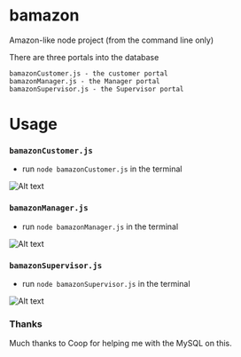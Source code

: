 # bamazon

Amazon-like node project (from the command line only)

There are three portals into the database
```
bamazonCustomer.js - the customer portal
bamazonManager.js - the Manager portal
bamazonSupervisor.js - the Supervisor portal
```

# Usage
### `bamazonCustomer.js`
- run `node bamazonCustomer.js` in the terminal

![Alt text](https://monosnap.com/image/QXUI8XYJMY7T9ZCTxgzQng41kbssQr)

### `bamazonManager.js`
- run `node bamazonManager.js` in the terminal

![Alt text](https://monosnap.com/image/QXUI8XYJMY7T9ZCTxgzQng41kbssQr)

### `bamazonSupervisor.js`
- run `node bamazonSupervisor.js` in the terminal

![Alt text](https://monosnap.com/image/QXUI8XYJMY7T9ZCTxgzQng41kbssQr)


### Thanks
Much thanks to Coop for helping me with the MySQL on this.